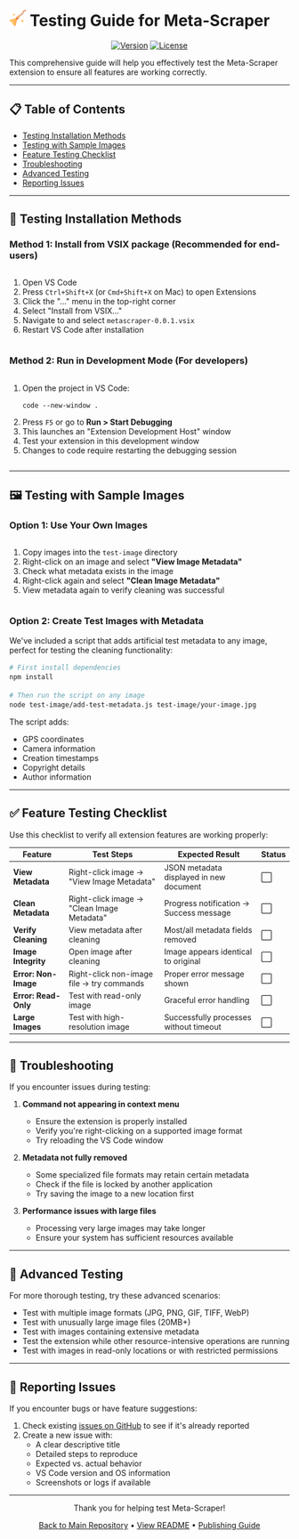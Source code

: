 # <img src="./images/icon.png" alt="Meta-Scraper Logo" width="30"/> Testing Guide for Meta-Scraper

<div align="center">
  
[![Version](https://img.shields.io/badge/version-0.0.1-blue.svg)](https://marketplace.visualstudio.com/items?itemName=natalie-a-1.metascraper)
[![License](https://img.shields.io/badge/license-MIT-green.svg)](LICENSE)

</div>

This comprehensive guide will help you effectively test the Meta-Scraper extension to ensure all features are working correctly.

---

## 📋 Table of Contents

- [Testing Installation Methods](#-testing-installation-methods)
- [Testing with Sample Images](#-testing-with-sample-images)
- [Feature Testing Checklist](#-feature-testing-checklist)
- [Troubleshooting](#-troubleshooting)
- [Advanced Testing](#-advanced-testing)
- [Reporting Issues](#-reporting-issues)

---

## 🚀 Testing Installation Methods

### Method 1: Install from VSIX package (Recommended for end-users)

<div style="display: flex; align-items: top;">
  <div style="flex: 2;">
    <ol>
      <li>Open VS Code</li>
      <li>Press <code>Ctrl+Shift+X</code> (or <code>Cmd+Shift+X</code> on Mac) to open Extensions</li>
      <li>Click the "..." menu in the top-right corner</li>
      <li>Select "Install from VSIX..."</li>
      <li>Navigate to and select <code>metascraper-0.0.1.vsix</code></li>
      <li>Restart VS Code after installation</li>
    </ol>
  </div>
</div>

### Method 2: Run in Development Mode (For developers)

<div style="display: flex; align-items: top;">
  <div style="flex: 2;">
    <ol>
      <li>Open the project in VS Code:
        <pre><code>code --new-window .</code></pre>
      </li>
      <li>Press <code>F5</code> or go to <strong>Run > Start Debugging</strong></li>
      <li>This launches an "Extension Development Host" window</li>
      <li>Test your extension in this development window</li>
      <li>Changes to code require restarting the debugging session</li>
    </ol>
  </div>
</div>

---

## 🖼️ Testing with Sample Images

### Option 1: Use Your Own Images

<div style="display: flex; align-items: center;">
  <div style="flex: 2;">
    <ol>
      <li>Copy images into the <code>test-image</code> directory</li>
      <li>Right-click on an image and select <strong>"View Image Metadata"</strong></li>
      <li>Check what metadata exists in the image</li>
      <li>Right-click again and select <strong>"Clean Image Metadata"</strong></li>
      <li>View metadata again to verify cleaning was successful</li>
    </ol>
  </div>
</div>

### Option 2: Create Test Images with Metadata

We've included a script that adds artificial test metadata to any image, perfect for testing the cleaning functionality:

```bash
# First install dependencies
npm install

# Then run the script on any image
node test-image/add-test-metadata.js test-image/your-image.jpg
```

The script adds:
- GPS coordinates
- Camera information
- Creation timestamps
- Copyright details
- Author information

<div align="center">
</div>

---

## ✅ Feature Testing Checklist

Use this checklist to verify all extension features are working properly:

| Feature | Test Steps | Expected Result | Status |
|---------|------------|-----------------|--------|
| **View Metadata** | Right-click image → "View Image Metadata" | JSON metadata displayed in new document | ⬜ |
| **Clean Metadata** | Right-click image → "Clean Image Metadata" | Progress notification → Success message | ⬜ |
| **Verify Cleaning** | View metadata after cleaning | Most/all metadata fields removed | ⬜ |
| **Image Integrity** | Open image after cleaning | Image appears identical to original | ⬜ |
| **Error: Non-Image** | Right-click non-image file → try commands | Proper error message shown | ⬜ |
| **Error: Read-Only** | Test with read-only image | Graceful error handling | ⬜ |
| **Large Images** | Test with high-resolution image | Successfully processes without timeout | ⬜ |

---

## 🔧 Troubleshooting

If you encounter issues during testing:

1. **Command not appearing in context menu**
   - Ensure the extension is properly installed
   - Verify you're right-clicking on a supported image format
   - Try reloading the VS Code window

2. **Metadata not fully removed**
   - Some specialized file formats may retain certain metadata
   - Check if the file is locked by another application
   - Try saving the image to a new location first

3. **Performance issues with large files**
   - Processing very large images may take longer
   - Ensure your system has sufficient resources available

---

## 🔬 Advanced Testing

For more thorough testing, try these advanced scenarios:

- Test with multiple image formats (JPG, PNG, GIF, TIFF, WebP)
- Test with unusually large image files (20MB+)
- Test with images containing extensive metadata
- Test the extension while other resource-intensive operations are running
- Test with images in read-only locations or with restricted permissions

---

## 📝 Reporting Issues

If you encounter bugs or have feature suggestions:

1. Check existing [issues on GitHub](https://github.com/natalie-a-1/Meta-Scraper/issues) to see if it's already reported
2. Create a new issue with:
   - A clear descriptive title
   - Detailed steps to reproduce
   - Expected vs. actual behavior
   - VS Code version and OS information
   - Screenshots or logs if available

---

<div align="center">
  <p>Thank you for helping test Meta-Scraper!</p>
  <p>
    <a href="https://github.com/natalie-a-1/Meta-Scraper">Back to Main Repository</a> •
    <a href="README.md">View README</a> •
    <a href="PUBLISHING.md">Publishing Guide</a>
  </p>
</div> 